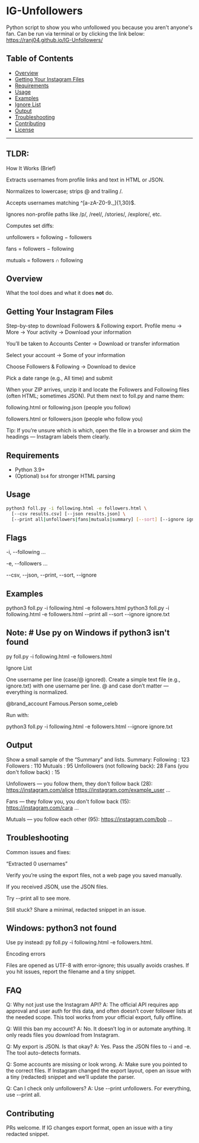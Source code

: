 # IG-Unfollowers

Python script to show you who unfollowed you because you aren't anyone's fan. Can be run via terminal or by clicking the link below: 
https://ranj04.github.io/IG-Unfollowers/


## Table of Contents
- [Overview](#overview)
- [Getting Your Instagram Files](#getting-your-instagram-files)
- [Requirements](#requirements)
- [Usage](#usage)
- [Examples](#examples)
- [Ignore List](#ignore-list)
- [Output](#output)
- [Troubleshooting](#troubleshooting)
- [Contributing](#contributing)
- [License](#license)

---
## TLDR: 
How It Works (Brief)

Extracts usernames from profile links and text in HTML or JSON.

Normalizes to lowercase; strips @ and trailing /.

Accepts usernames matching ^[a-zA-Z0-9._]{1,30}$.

Ignores non-profile paths like /p/, /reel/, /stories/, /explore/, etc.

Computes set diffs:

unfollowers = following − followers

fans = followers − following

mutuals = followers ∩ following


## Overview
What the tool does and what it does **not** do.

## Getting Your Instagram Files
Step-by-step to download Followers & Following export.
Profile menu → More → Your activity → Download your information

You’ll be taken to Accounts Center → Download or transfer information

Select your account → Some of your information

Choose Followers & Following → Download to device

Pick a date range (e.g., All time) and submit

When your ZIP arrives, unzip it and locate the Followers and Following files (often HTML; sometimes JSON). Put them next to foll.py and name them:

following.html or following.json (people you follow)

followers.html or followers.json (people who follow you)

Tip: If you’re unsure which is which, open the file in a browser and skim the headings — Instagram labels them clearly.

## Requirements
- Python 3.9+
- (Optional) `bs4` for stronger HTML parsing

## Usage
```bash
python3 foll.py -i following.html -e followers.html \
  [--csv results.csv] [--json results.json] \
  [--print all|unfollowers|fans|mutuals|summary] [--sort] [--ignore ignore.txt]
```

## Flags

-i, --following …

-e, --followers …

--csv, --json, --print, --sort, --ignore

## Examples
python3 foll.py -i following.html -e followers.html
python3 foll.py -i following.html -e followers.html --print all --sort --ignore ignore.txt

## Note: # Use py on Windows if python3 isn't found
py foll.py -i following.html -e followers.html


Ignore List

One username per line (case/@ ignored).
Create a simple text file (e.g., ignore.txt) with one username per line.
@ and case don’t matter — everything is normalized.

@brand_account
Famous.Person
some_celeb

Run with:

python3 foll.py -i following.html -e followers.html --ignore ignore.txt

## Output

Show a small sample of the “Summary” and lists.
Summary:
  Following : 123
  Followers : 110
  Mutuals   : 95
  Unfollowers (not following back): 28
  Fans (you don't follow back)   : 15

Unfollowers — you follow them, they don't follow back (28):
  https://instagram.com/alice
  https://instagram.com/example_user
  ...

Fans — they follow you, you don't follow back (15):
  https://instagram.com/cara
  ...

Mutuals — you follow each other (95):
  https://instagram.com/bob
  ...

## Troubleshooting

Common issues and fixes:

“Extracted 0 usernames”

Verify you’re using the export files, not a web page you saved manually.

If you received JSON, use the JSON files.

Try --print all to see more.

Still stuck? Share a minimal, redacted snippet in an issue.


## Windows: python3 not found

Use py instead: py foll.py -i following.html -e followers.html.

Encoding errors

Files are opened as UTF-8 with error-ignore; this usually avoids crashes. If you hit issues, report the filename and a tiny snippet.


## FAQ

Q: Why not just use the Instagram API?
A: The official API requires app approval and user auth for this data, and often doesn’t cover follower lists at the needed scope. This tool works from your official export, fully offline.

Q: Will this ban my account?
A: No. It doesn’t log in or automate anything. It only reads files you download from Instagram.

Q: My export is JSON. Is that okay?
A: Yes. Pass the JSON files to -i and -e. The tool auto-detects formats.

Q: Some accounts are missing or look wrong.
A: Make sure you pointed to the correct files. If Instagram changed the export layout, open an issue with a tiny (redacted) snippet and we’ll update the parser.

Q: Can I check only unfollowers?
A: Use --print unfollowers. For everything, use --print all.

## Contributing

PRs welcome. If IG changes export format, open an issue with a tiny redacted snippet.
